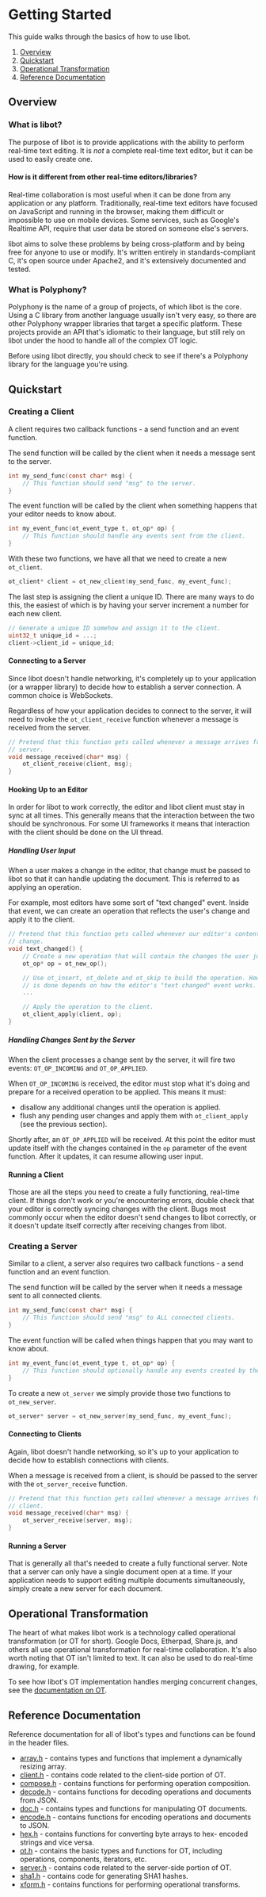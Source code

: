 Getting Started
===============

This guide walks through the basics of how to use libot.

1. [Overview](#overview)
2. [Quickstart](#quickstart)
3. [Operational Transformation](#operational-transformation)
4. [Reference Documentation](#reference-documentation)

Overview
--------

### What is libot?

The purpose of libot is to provide applications with the ability to perform
real-time text editing. It is _not_ a complete real-time text editor, but it
can be used to easily create one.

#### How is it different from other real-time editors/libraries?

Real-time collaboration is most useful when it can be done from any application
or any platform. Traditionally, real-time text editors have focused on
JavaScript and running in the browser, making them difficult or impossible to
use on mobile devices. Some services, such as Google's Realtime API, require
that user data be stored on someone else's servers.

libot aims to solve these problems by being cross-platform and by being free for
anyone to use or modify. It's written entirely in standards-compliant C, it's
open source under Apache2, and it's extensively documented and tested.

### What is Polyphony?

Polyphony is the name of a group of projects, of which libot is the core. Using
a C library from another language usually isn't very easy, so there are other
Polyphony wrapper libraries that target a specific platform. These projects
provide an API that's idiomatic to their language, but still rely on libot under
the hood to handle all of the complex OT logic.

Before using libot directly, you should check to see if there's a Polyphony
library for the language you're using.

Quickstart
----------

### Creating a Client

A client requires two callback functions - a send function and an event
function.

The send function will be called by the client when it needs a message sent to
the server.

```c
int my_send_func(const char* msg) {
    // This function should send "msg" to the server.
}
```

The event function will be called by the client when something happens that your
editor needs to know about.

```c
int my_event_func(ot_event_type t, ot_op* op) {
    // This function should handle any events sent from the client.
}
```

With these two functions, we have all that we need to create a new `ot_client`.

```c
ot_client* client = ot_new_client(my_send_func, my_event_func);
```

The last step is assigning the client a unique ID. There are many ways to do
this, the easiest of which is by having your server increment a number for each
new client.

```c
// Generate a unique ID somehow and assign it to the client.
uint32_t unique_id = ...;
client->client_id = unique_id;
```

#### Connecting to a Server

Since libot doesn't handle networking, it's completely up to your application
(or a wrapper library) to decide how to establish a server connection. A common
choice is WebSockets.

Regardless of how your application decides to connect to the server, it will
need to invoke the `ot_client_receive` function whenever a message is received
from the server.

```c
// Pretend that this function gets called whenever a message arrives from the
// server.
void message_received(char* msg) {
    ot_client_receive(client, msg);
}
```

#### Hooking Up to an Editor

In order for libot to work correctly, the editor and libot client must stay in
sync at all times. This generally means that the interaction between the two
should be synchronous. For some UI frameworks it means that interaction with the
client should be done on the UI thread.

##### Handling User Input

When a user makes a change in the editor, that change must be passed to libot so
that it can handle updating the document. This is referred to as applying an
operation.

For example, most editors have some sort of "text changed" event. Inside that
event, we can create an operation that reflects the user's change and apply it
to the client.

```c
// Pretend that this function gets called whenever our editor's contents
// change.
void text_changed() {
    // Create a new operation that will contain the changes the user just made.
    ot_op* op = ot_new_op();

    // Use ot_insert, ot_delete and ot_skip to build the operation. How this
    // is done depends on how the editor's "text changed" event works.
    ...

    // Apply the operation to the client.
    ot_client_apply(client, op);
}
```

##### Handling Changes Sent by the Server

When the client processes a change sent by the server, it will fire two events:
`OT_OP_INCOMING` and `OT_OP_APPLIED`.

When `OT_OP_INCOMING` is received, the editor must stop what it's doing and
prepare for a received operation to be applied. This means it must:

* disallow any additional changes until the operation is applied.
* flush any pending user changes and apply them with `ot_client_apply` (see the
  previous section).

Shortly after, an `OT_OP_APPLIED` will be received. At this point the editor
must update itself with the changes contained in the `op` parameter of the event
function. After it updates, it can resume allowing user input.

#### Running a Client

Those are all the steps you need to create a fully functioning, real-time
client. If things don't work or you're encountering errors, double check that
your editor is correctly syncing changes with the client. Bugs most commonly
occur when the editor doesn't send changes to libot correctly, or it doesn't
update itself correctly after receiving changes from libot.

### Creating a Server

Similar to a client, a server also requires two callback functions - a send
function and an event function.

The send function will be called by the server when it needs a message sent to
all connected clients.

```c
int my_send_func(const char* msg) {
    // This function should send "msg" to ALL connected clients.
}
```

The event function will be called when things happen that you may want to know
about.

```c
int my_event_func(ot_event_type t, ot_op* op) {
    // This function should optionally handle any events created by the server.
}
```

To create a new `ot_server` we simply provide those two functions to
`ot_new_server`.

```c
ot_server* server = ot_new_server(my_send_func, my_event_func);
```

#### Connecting to Clients

Again, libot doesn't handle networking, so it's up to your application to decide
how to establish connections with clients.

When a message is received from a client, is should be passed to the server with
the `ot_server_receive` function.

```c
// Pretend that this function gets called whenever a message arrives from a
// client.
void message_received(char* msg) {
    ot_server_receive(server, msg);
}
```

#### Running a Server

That is generally all that's needed to create a fully functional server. Note
that a server can only have a single document open at a time. If your
application needs to support editing multiple documents simultaneously, simply
create a new server for each document.

Operational Transformation
--------------------------

The heart of what makes libot work is a technology called operational
transformation (or OT for short). Google Docs, Etherpad, Share.js, and others
all use operational transformation for real-time collaboration. It's also worth
noting that OT isn't limited to text. It can also be used to do real-time
drawing, for example.

To see how libot's OT implementation handles merging concurrent changes, see the
[documentation on OT](ot.md).

Reference Documentation
-----------------------

Reference documentation for all of libot's types and functions can be found in
the header files.

* [array.h](../array.h) - contains types and functions that implement a
  dynamically resizing array.
* [client.h](../client.h) - contains code related to the client-side portion of
  OT.
* [compose.h](../compose.h) - contains functions for performing operation
  composition.
* [decode.h](../decode.h) - contains functions for decoding operations and
  documents from JSON.
* [doc.h](../doc.h) - contains types and functions for manipulating OT
  documents.
* [encode.h](../encode.h) - contains functions for encoding operations and
  documents to JSON.
* [hex.h](../hex.h) - contains functions for converting byte arrays to hex-
  encoded strings and vice versa.
* [ot.h](../ot.h) - contains the basic types and functions for OT, including
  operations, components, iterators, etc.
* [server.h](../server.h) - contains code related to the server-side portion of
  OT.
* [sha1.h](../sha1.h) - contains code for generating SHA1 hashes.
* [xform.h](../xform.h) - contains functions for performing operational
  transforms.

